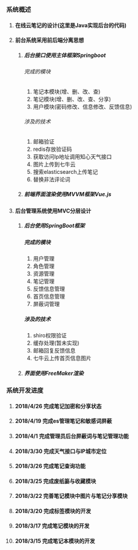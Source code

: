 ### 系统概述
1. #### 在线云笔记的设计(这里是Java实现后台的代码)
2. #### 前台系统采用前后端分离思想
   1. ##### 后台接口使用主体框架Springboot
      ###### 完成的模块
      1. 笔记本模块(增、删、改、查)
      1. 笔记模块(增、删、改、查、分享)
      1. 用户模块(密码修改、信息修改、反馈信息)
      ###### 涉及的技术
      1. 邮箱验证
      1. redis存放验证码
      1. 获取访问Ip地址调用知心天气接口
      1. 图片上传到七牛云
      1. 搜索elasticsearch上传笔记
      1. 替换非法评论词
   1. ##### 前端界面渲染使用MVVM框架Vue.js
3. #### 后台管理系统使用MVC分层设计
   1. ##### 后台使用SpringBoot框架
      ##### 完成的模块
      1. 用户管理
      1. 角色管理
      1. 资源管理
      1. 笔记管理
      1. 反馈信息管理
      1. 首页信息管理
      1. 屏蔽词管理
      ##### 涉及的技术
      1. shiro权限验证
      1. 缓存处理(暂未实现)
      1. 邮箱回复反馈信息
      1. 七牛云上传首页信息图片
   1. ##### 界面使用FreeMaker渲染

### 系统开发进度
1. #### 2018/4/26 完成笔记加密和分享状态
1. #### 2018/4/19 完成es管理笔记和敏感词屏蔽
1. #### 2018/4/1  完成管理员后台屏蔽词与笔记管理功能
1. #### 2018/3/30 完成天气接口与IP城市定位
1. #### 2018/3/26 完成笔记查询功能
1. #### 2018/3/25 完成废纸篓与收藏模块
1. #### 2018/3/22 完善笔记模块中图片与笔记分享模块
1. #### 2018/3/20 完成标签模块的开发
1. #### 2018/3/17 完成笔记模块的开发
1. #### 2018/3/15 完成笔记本模块的开发

   